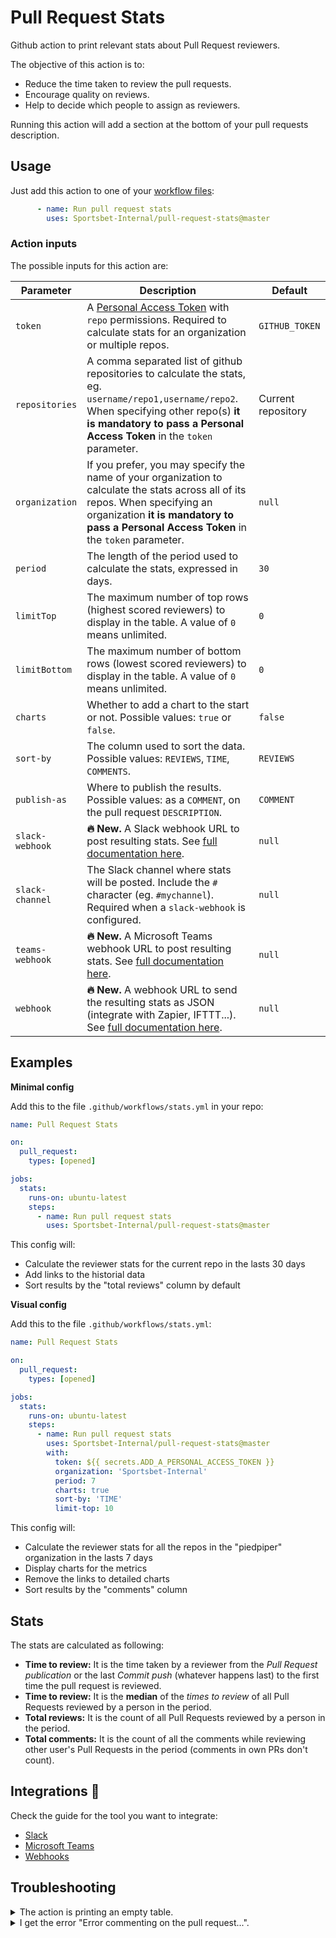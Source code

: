 # Pull Request Stats
Github action to print relevant stats about Pull Request reviewers.

The objective of this action is to:

* Reduce the time taken to review the pull requests.
* Encourage quality on reviews.
* Help to decide which people to assign as reviewers.

Running this action will add a section at the bottom of your pull requests description.

## Usage

Just add this action to one of your [workflow files](https://docs.github.com/en/actions/configuring-and-managing-workflows/configuring-a-workflow):

```yml
      - name: Run pull request stats
        uses: Sportsbet-Internal/pull-request-stats@master
```

### Action inputs

The possible inputs for this action are:

| Parameter | Description | Default |
| --------- | ----------- | ------- |
| `token` | A [Personal Access Token](https://docs.github.com/en/github/authenticating-to-github/creating-a-personal-access-token) with `repo` permissions. Required to calculate stats for an organization or multiple repos. | `GITHUB_TOKEN` |
| `repositories` | A comma separated list of github repositories to calculate the stats, eg. `username/repo1,username/repo2`. When specifying other repo(s) **it is mandatory to pass a Personal Access Token** in the `token` parameter.| Current repository |
| `organization` | If you prefer, you may specify the name of your organization to calculate the stats across all of its repos. When specifying an organization **it is mandatory to pass a Personal Access Token** in the `token` parameter. | `null`|
| `period` | The length of the period used to calculate the stats, expressed in days. | `30` |
| `limitTop` | The maximum number of top rows (highest scored reviewers) to display in the table. A value of `0` means unlimited. |`0`|
| `limitBottom` | The maximum number of bottom rows (lowest scored reviewers) to display in the table. A value of `0` means unlimited. |`0`|
| `charts` | Whether to add a chart to the start or not. Possible values: `true` or `false`. | `false` |
| `sort-by` | The column used to sort the data. Possible values: `REVIEWS`, `TIME`, `COMMENTS`. | `REVIEWS` |
| `publish-as` | Where to publish the results. Possible values: as a `COMMENT`, on the pull request `DESCRIPTION`. | `COMMENT` |
| `slack-webhook` | **🔥 New.** A Slack webhook URL to post resulting stats. See [full documentation here](/docs/slack.md).  |`null`|
| `slack-channel` | The Slack channel where stats will be posted. Include the `#` character (eg. `#mychannel`). Required when a `slack-webhook` is configured. |`null`|
| `teams-webhook` | **🔥 New.** A Microsoft Teams webhook URL to post resulting stats. See [full documentation here](/docs/teams.md).  |`null`|
| `webhook` | **🔥 New.** A webhook URL to send the resulting stats as JSON (integrate with Zapier, IFTTT...). See [full documentation here](/docs/webhook.md). |`null`|


## Examples

**Minimal config**

Add this to the file `.github/workflows/stats.yml` in your repo:

```yml
name: Pull Request Stats

on:
  pull_request:
    types: [opened]

jobs:
  stats:
    runs-on: ubuntu-latest
    steps:
      - name: Run pull request stats
        uses: Sportsbet-Internal/pull-request-stats@master
```

This config will:

* Calculate the reviewer stats for the current repo in the lasts 30 days
* Add links to the historial data
* Sort results by the "total reviews" column by default

**Visual config**

Add this to the file `.github/workflows/stats.yml`:

```yml
name: Pull Request Stats

on:
  pull_request:
    types: [opened]

jobs:
  stats:
    runs-on: ubuntu-latest
    steps:
      - name: Run pull request stats
        uses: Sportsbet-Internal/pull-request-stats@master
        with:
          token: ${{ secrets.ADD_A_PERSONAL_ACCESS_TOKEN }}
          organization: 'Sportsbet-Internal'
          period: 7
          charts: true
          sort-by: 'TIME'
          limit-top: 10
```

This config will:

* Calculate the reviewer stats for all the repos in the "piedpiper" organization in the lasts 7 days
* Display charts for the metrics
* Remove the links to detailed charts
* Sort results by the "comments" column

## Stats

The stats are calculated as following:

* **Time to review:** It is the time taken by a reviewer from the _Pull Request publication_ or the last _Commit push_ (whatever happens last) to the first time the pull request is reviewed.
* **Time to review:** It is the **median** of the _times to review_ of all Pull Requests reviewed by a person in the period.
* **Total reviews:** It is the count of all Pull Requests reviewed by a person in the period.
* **Total comments:** It is the count of all the comments while reviewing other user's Pull Requests in the period (comments in own PRs don't count).

## Integrations 🔌

Check the guide for the tool you want to integrate:

* [Slack](/docs/slack.md)
* [Microsoft Teams](/docs/teams.md)
* [Webhooks](/docs/webhook.md)

## Troubleshooting

<details>
  <summary>The action is printing an empty table.</summary>

  1. Make sure the repositories have pull request reviews during the configured `period`.
  2. When specifying `repositories` or `organization` paramaters, a [Personal Access Token](https://docs.github.com/en/github/authenticating-to-github/creating-a-personal-access-token) is required in the `token` parameter.
  3. If providing a Personal Access Token, make sure it has the `repo` permission for the projects you want.
</details>

<details>
  <summary>I get the error "Error commenting on the pull request...".</summary>

  This error happens when the action's permissions are configured as `read` by the organization. To fix it, overwrite them by adding a [`permissions`](https://docs.github.com/en/actions/using-jobs/assigning-permissions-to-jobs) configuration in the workflow file. The minimum required permissions are `contents: read` and `pull-requests: write`:

  ```yml
  jobs:
  stats:
    runs-on: ubuntu-latest
    permissions:
      contents: read
      pull-requests: write
    steps:
      - name: Run pull request stats
        uses: Sportsbet-Internal/pull-request-stats@master
  ```
</details>

